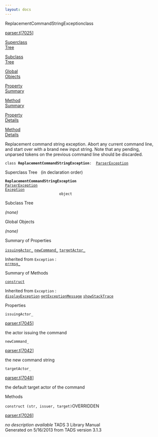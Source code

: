 ```yaml
---
layout: docs
---
```

<span class="title">ReplacementCommandStringException</span><span class="type">class</span>

[parser.t](../file/parser.t.html)\[[7025](../source/parser.t.html#7025)\]

[Superclass  
Tree](#_SuperClassTree_)

[Subclass  
Tree](#_SubClassTree_)

[Global  
Objects](#_ObjectSummary_)

[Property  
Summary](#_PropSummary_)

[Method  
Summary](#_MethodSummary_)

[Property  
Details](#_Properties_)

[Method  
Details](#_Methods_)



Replacement command string exception. Abort any current command line,
and start over with a brand new input string. Note that any pending,
unparsed tokens on the previous command line should be discarded.

`class `**`ReplacementCommandStringException`**` :   `[`ParserException`](../object/ParserException.html)



<span id="_SuperClassTree_"></span>



<span class="hdln">Superclass Tree</span>   (in declaration order)



**`ReplacementCommandStringException`**  
[`ParserException`](../object/ParserException.html)  
[`Exception`](../object/Exception.html)  
`                         object`  
<span id="_SubClassTree_"></span>



<span class="hdln">Subclass Tree</span>  



*(none)* <span id="_ObjectSummary_"></span>



<span class="hdln">Global Objects</span>  



*(none)* <span id="_PropSummary_"></span>



<span class="hdln">Summary of Properties</span>  



[`issuingActor_`](#issuingActor_) [`newCommand_`](#newCommand_) [`targetActor_`](#targetActor_)



Inherited from `Exception` :  
[`errmsg_`](../object/Exception.html#errmsg_)

<span id="_MethodSummary_"></span>



<span class="hdln">Summary of Methods</span>  



[`construct`](#construct)



Inherited from `Exception` :  
[`displayException`](../object/Exception.html#displayException) [`getExceptionMessage`](../object/Exception.html#getExceptionMessage) [`showStackTrace`](../object/Exception.html#showStackTrace)

<span id="_Properties_"></span>



<span class="hdln">Properties</span>  



<span id="issuingActor_"></span>

`issuingActor_`

[parser.t](../file/parser.t.html)\[[7045](../source/parser.t.html#7045)\]



the actor issuing the command



<span id="newCommand_"></span>

`newCommand_`

[parser.t](../file/parser.t.html)\[[7042](../source/parser.t.html#7042)\]



the new command string



<span id="targetActor_"></span>

`targetActor_`

[parser.t](../file/parser.t.html)\[[7048](../source/parser.t.html#7048)\]



the default target actor of the command



<span id="_Methods_"></span>



<span class="hdln">Methods</span>  



<span id="construct"></span>

`construct (str, issuer, target)`<span class="rem">OVERRIDDEN</span>

[parser.t](../file/parser.t.html)\[[7026](../source/parser.t.html#7026)\]



*no description available*
TADS 3 Library Manual  
Generated on 5/16/2013 from TADS version 3.1.3


